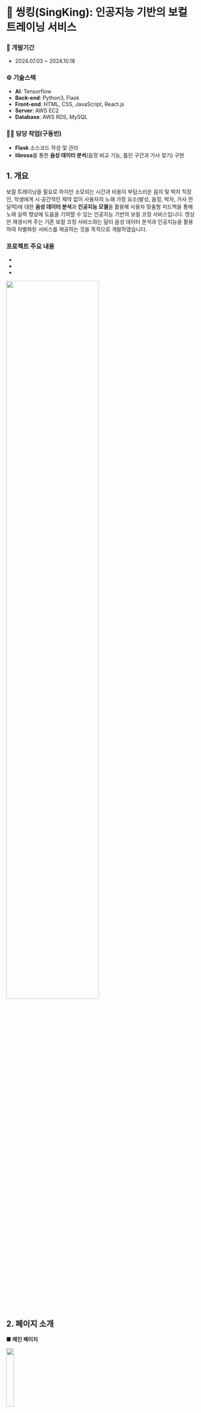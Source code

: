 # 🎤 씽킹(SingKing): 인공지능 기반의 보컬 트레이닝 서비스

### 📅 개발기간
- 2024.07.03 ~ 2024.10.18

### ⚙️ 기술스택
- **AI**: Tensorflow
- **Back-end**: Python3, Flask
- **Front-end**: HTML, CSS, JavaScript, React.js
- **Server**: AWS EC2
- **Database**: AWS RDS, MySQL

### 👨‍💼 담당 작업(구동빈)
- **Flask** 소스코드 작성 및 관리
- **librosa**를 통한 **음성 데이터 분석**(음정 비교 기능, 틀린 구간과 가사 찾기) 구현

## 1. 개요
보컬 트레이닝을 필요로 하지만 소모되는 시간과 비용이 부담스러운 음치 및 박치 직장인, 학생에게 시·공간적인 제약 없이 사용자의 노래 가창 요소(발성, 음정, 박자, 가사 전달력)에 대한 **음성 데이터 분석**과 **인공지능 모델**을 활용해 사용자 맞춤형 피드백을 통해 노래 실력 향상에 도움을 기여할 수 있는 인공지능 기반의 보컬 코칭 서비스입니다. 영상만 재생시켜 주는 기존 보컬 코칭 서비스와는 달리 음성 데이터 분석과 인공지능을 활용하여 차별화된 서비스를 제공하는 것을 목적으로 개발하였습니다.

### 프로젝트 주요 내용
-
-
-

<img src="https://github.com/user-attachments/assets/89b3538c-924b-4a13-a0b2-e08f9263fad0" width="70%" height="70%"/>

## 2. 페이지 소개
**■ 메인 페이지**

<img src="https://github.com/user-attachments/assets/952f1263-2318-409a-b476-700717aebc5f" width="20%" height="20%"/>

- 최상단에서 사용자 정보 확인 가능하도록 구현
- 두 번째 행에서 최근 정밀 트레이닝 기록 확인 가능하도록 구현
- 세 번째 행에서 이전 정밀 트레이닝 점수와 현재 점수 비교 가능하도록 구현
- 네 번째 행에서는 정밀 트레이닝 점수의 주간 랭킹 확인 가능하도록 구현

**■ 트레이닝 페이지**

<img src="https://github.com/user-attachments/assets/36b942c0-7ef2-4e69-aecd-fb53d7d33364" width="20%" height="20%"/>

- 4가지를 핵심 기능을 이용할 수 있도록 구현

**■ 트레이닝 페이지 - AI 음색 진단**
- 사용자가 음성을 입력하면 **네 개의 음색 정보**(발라드, 댄스, 락, 트로트) 중 가장 어울리는(유사한) 음색을 선정해 줌
- 음성 데이터를 목소리의 특성 정보를 알 수 있는 MFCC로 변환하여 CNN으로 모델 학습
<img src="https://github.com/user-attachments/assets/44b9d4db-fe26-48cc-811c-8d238f8712f2" width="20%" height="30%"/>
<img src="https://github.com/user-attachments/assets/031cc45a-eaa9-4082-813f-d60f5ed687fd" width="20%" height="30%"/>


**■ 트레이닝 페이지 - 정밀 트레이닝**
- 원하는 곡을 선정한 후 노래 가창 가능
- 사용자 노래의 **음정과 박자**를 원곡 가수의 노래와 비교하여 점수를 산정하고, 두가지 **그래프로 표시**해 줌
- **틀린 구간을 선별**해 가사와 반주를 실행해 반복 연습 가능
<img src="https://github.com/user-attachments/assets/9cceae9a-cbfc-4656-961a-3c62b8dbd509" width="20%" height="20%"/>
<img src="https://github.com/user-attachments/assets/b2cbd1bf-3b79-4782-97d6-1d64a02525cd" width="20%" height="20%"/>
<img src="https://github.com/user-attachments/assets/d6cfddd7-292c-4f1d-8aab-4635fc0e05f9" width="20%" height="20%"/>
<img src="https://github.com/user-attachments/assets/401ba3bf-9ba2-454e-a170-e06760d33c82" width="20%" height="20%"/>
<img src="https://github.com/user-attachments/assets/ab2a84b3-0ca8-41c2-b438-24dea12ee47f" width="17%" height="17%"/>

**■ 트레이닝 페이지 - 음역대 진단**
- 피아노 건반을 눌러서 재생되는 음정을 따라 음을 내면 사용자가 소리낸 음정과 주파수를 보여줌
- 1옥타브 ~ 3옥타브까지 확인 가능
<img src="https://github.com/user-attachments/assets/c48378c5-ad99-4d79-b4f5-7259cd6844bf" width="30%" height="30%"/>

**■ 매칭 페이지**
- 사용자 간의 멘토 멘티 매칭
- 전문가와의 멘토 멘티 매칭
- 사용자 멘토는 레벨 5이상부터 등록 가능
<img src="https://github.com/user-attachments/assets/84711f62-c9e5-4fb3-8b0c-232a9d062839" width="30%" height="30%"/>

**■ 마이 페이지**
- 음색 정보 확인
- 보컬 데이터 확인
- 트레이닝 기록 확인
<img src="https://github.com/user-attachments/assets/dd010647-f565-43e1-8ef3-c4321c95b49f" width="30%" height="30%"/>

## 3. 핵심 트러블 슈팅

<details>
<summary>Flask의 session 정보 유지 불가 문제 </summary>
  
  - 문제 정의
    - Flask의 session에 정보를 저장했을 때, 다른 엔드 포인트에서 session 정보를 인식하지 못하는 문제가 발생했다.
  - 사실 수집
    - 엔드포인트 하나 하나 session을 설정해보았지만, 해당 session을 설정했던 엔드포인트에서만 session 정보를 인식하고 나머지는 모두 인식하지 못한다.
  - 원인추론
    - 새로운 폴더와 HTML 파일 만들어 간단히 session 기능을 테스트해보니 문제가 없다.
    - 같은 코드를 js 파일과 함께 실행하면 session 정보를 인식하지 못한다.
    - js 파일에서 session 정보를 저장하는 것에 문제가 생긴 것 아닐까?
  - 조치 방안과 결과
    - (1) Flask 서버에서 CORS(Cross-Origin Resource Sharing) 허용 코드를 추가한다. `CORS(app, supports_credentials=True)`
    - (2) js파일의 Fetch 메서드에 쿠키 값 공유 허용 코드를 추가한다. `credentials: "include"`
    - 위 두가지 설정 이후 session 정보 공유 문제는 모두 해결되었다.
</details>


## 4. 그 외 트러블 슈팅

<details>
<summary> AWS EC2 서버 설정 </summary>

  - 일부 녹음이 Python 파일 자체로 진행되었는데, 그대로 AWS EC2 서버에 업로드하니 녹음 장치를 찾을 수 없다는 오류가 발생했다.
  - 녹음과 관련된 부분은 전부 프론트엔드 처리하고 녹음 받은 mp3 파일만 서버로 전송히여 서버에서는 mp3 파일을 받아 사용하는 방식으로 변경해 해결되었다.
</details>
